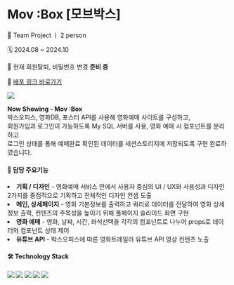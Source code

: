 # Mov :Box [모브박스]
<p> 👥 Team Project ㅣ 2 person</p>
<p> 🗓️ 2024.08 ~ 2024.10</p>
<p> 🔧 현재 회원탈퇴, 비밀번호 변경 <b>준비 중</b></p>
<p>
  🔗 <a href="https://movbox.vercel.app/" target="_blank"> 배포 링크 바로가기</a>
</p>

<p>
  <img src="https://github.com/user-attachments/assets/50de88bd-17b1-4df4-ae28-e122978c3bd2"/>
</p>

<p>
<b>Now Showing - Mov :Box</b> <br>
박스오피스, 영화DB, 포스터 API를 사용해 영화예매 사이트를 구성하고,<br>
회원가입과 로그인이 가능하도록 My SQL 서버를 사용, 영화 예매 시 컴포넌트를 분리하고<br>
로그인 상태를 통해 예매완료 확인된 데이터를 세션스토리지에 저장되도록 구현 완료하였습니다.
  <br>

</p>

<h4>📍 담당 주요기능</h4>
  <li>
    <b> 기획 / 디자인</b> - 영화예매 서비스 안에서 사용자 중심의 UI / UX와 사용성과 디자인 2가지를 중점적으로 기획하고 전체적인 디자인 컨셉 도출
  </li>
  <li>
    <b>메인, 상세페이지</b> - 영화 기본정보를 출력하고 쿼리로 데이터를 전달하여 영화 상세정보 출력, 컨텐츠의 주목성을 높이기 위해 풀페이지 슬라이드 화면 구현
  </li>
  <li>
    <b>영화 예매</b> - 영화, 날짜, 시간, 좌석선택을 각각의 컴포넌트로 나누어 props로 데이터와 컴포넌트 상태 제어
  </li>
  <li>
    <b>유튜브 API</b> - 박스오피스에 따른 영화트레일러 유튜브 API 영상 컨텐츠 노출 
  </li>


<h4> 🛠️ Technology Stack<h4>
<img src="https://img.shields.io/badge/next.js-000000?style=flat-square&logo=nextdotjs&logoColor=white"/>
<img src="https://img.shields.io/badge/Sass-CC6699?style=flat-square&logo=sass&logoColor=white"/>
<img src="https://img.shields.io/badge/MySQL-4479A1?style=flat-square&logo=MySQL&logoColor=white"/>
<img src="https://img.shields.io/badge/Vercel-000000?style=flat-square&logo=Vercel&logoColor=white"/>
<img src="https://img.shields.io/badge/figma-F24E1E?style=flat-square&logo=figma&logoColor=white"/>


